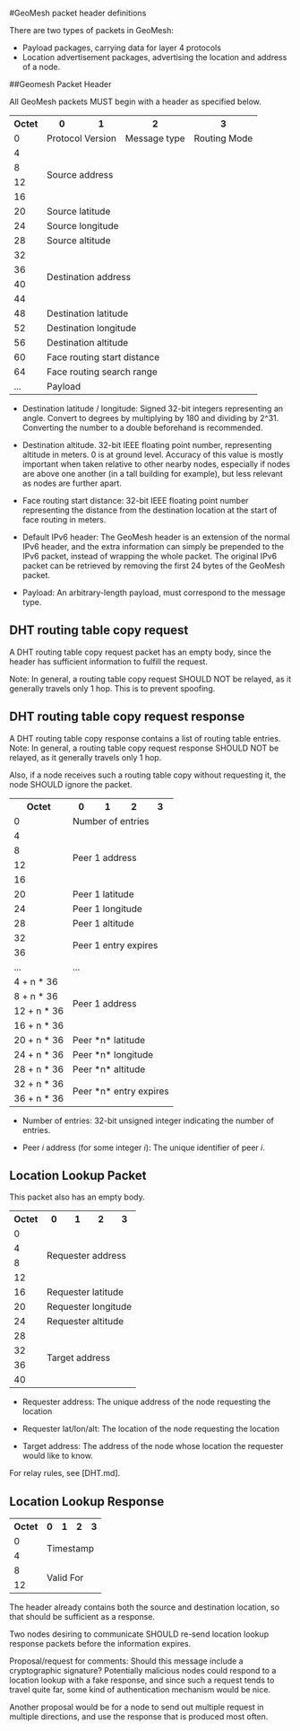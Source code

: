#GeoMesh packet header definitions

There are two types of packets in GeoMesh:

* Payload packages, carrying data for layer 4 protocols
* Location advertisement packages, advertising the location and address of a node.

##Geomesh Packet Header

All GeoMesh packets MUST begin with a header as specified below.

<table>
<tr>
<th>Octet</th>
<th>0</th>
<th>1</th>
<th>2</th>
<th>3</th>
</tr>
<tr>
<td>0</td>
<td colspan="2">Protocol Version</td>
<td>Message type</td>
<td>Routing Mode</td>
</tr>
<tr><td>4</td><td colspan="4" rowspan="4">Source address</td></tr>
<tr><td>8</td></tr>
<tr><td>12</td></tr>
<tr><td>16</td></tr>
<tr><td>20</td><td colspan="4">Source latitude</td></tr>
<tr><td>24</td><td colspan="4">Source longitude</td></tr>
<tr><td>28</td><td colspan="4">Source altitude</td></tr>
<tr><td>32</td><td colspan="4" rowspan="4">Destination address</td></tr>
<tr><td>36</td></tr>
<tr><td>40</td></tr>
<tr><td>44</td></tr>
<tr><td>48</td><td colspan="4">Destination latitude</td></tr>
<tr><td>52</td><td colspan="4">Destination longitude</td></tr>
<tr><td>56</td><td colspan="4">Destination altitude</td></tr>
<tr><td>60</td><td colspan="4">Face routing start distance</td></tr>
<tr><td>64</td><td colspan="4">Face routing search range</td></tr>
<tr><td>...</td><td colspan="4">Payload</td></tr>
</table>

* Destination latitude / longitude: Signed 32-bit integers representing an angle. Convert to degrees by multiplying by
180 and dividing by 2^31. Converting the number to a double beforehand is recommended.

* Destination altitude. 32-bit IEEE floating point number, representing altitude in meters. 0 is at ground level.
Accuracy of this value is mostly important when taken relative to other nearby nodes, especially if nodes are above one
another (in a tall building for example), but less relevant as nodes are further apart.

* Face routing start distance: 32-bit IEEE floating point number representing the distance from the destination location
at the start of face routing in meters.

* Default IPv6 header: The GeoMesh header is an extension of the normal IPv6 header, and the extra information can simply be
prepended to the IPv6 packet, instead of wrapping the whole packet. The original IPv6 packet can be retrieved by removing
the first 24 bytes of the GeoMesh packet.

* Payload: An arbitrary-length payload, must correspond to the message type.

## DHT routing table copy request

A DHT routing table copy request packet has an empty body, since the header has sufficient information to fulfill
the request.

Note: In general, a routing table copy request SHOULD NOT be relayed, as it generally travels only 1 hop.
This is to prevent spoofing.

## DHT routing table copy request response

A DHT routing table copy response contains a list of routing table entries.
Note: In general, a routing table copy request response SHOULD NOT be relayed, as it generally travels only 1 hop.

Also, if a node receives such a routing table copy without requesting it, the node SHOULD ignore the packet.

<table>
<tr><th>Octet</th><th>0</th><th>1</th><th>2</th><th>3</th></tr>
<tr><td>0</td><td colspan="4">Number of entries</td></tr>
<tr><td>4</td><td colspan="4" rowspan="4">Peer 1 address</td></tr>
<tr><td>8</td></tr>
<tr><td>12</td></tr>
<tr><td>16</td></tr>
<tr><td>20</td><td colspan="4">Peer 1 latitude</td></tr>
<tr><td>24</td><td colspan="4">Peer 1 longitude</td></tr>
<tr><td>28</td><td colspan="4">Peer 1 altitude</td></tr>
<tr><td>32</td><td colspan="4" rowspan="2">Peer 1 entry expires</td></tr>
<tr><td>36</td></tr>
<tr><td>...</td><td colspan="4">...</td></tr>
<tr><td>4 + n * 36</td><td colspan="4" rowspan="4">Peer 1 address</td></tr>
<tr><td>8 + n * 36</td></tr>
<tr><td>12 + n * 36</td></tr>
<tr><td>16 + n * 36</td></tr>
<tr><td>20 + n * 36</td><td colspan="4">Peer *n* latitude</td></tr>
<tr><td>24 + n * 36</td><td colspan="4">Peer *n* longitude</td></tr>
<tr><td>28 + n * 36</td><td colspan="4">Peer *n* altitude</td></tr>
<tr><td>32 + n * 36</td><td colspan="4" rowspan="2">Peer *n* entry expires</td></tr>
<tr><td>36 + n * 36</td></tr>
</table>

* Number of entries: 32-bit unsigned integer indicating the number of entries.

* Peer *i* address (for some integer *i*): The unique identifier of peer *i*.

## Location Lookup Packet

This packet also has an empty body.

<table>
<tr><th>Octet</th><th>0</th><th>1</th><th>2</th><th>3</th></tr>
<tr><td>0</td><td colspan="4" rowspan="4">Requester address</td></tr>
<tr><td>4</td></tr>
<tr><td>8</td></tr>
<tr><td>12</td></tr>
<tr><td>16</td><td colspan="4">Requester latitude</td></tr>
<tr><td>20</td><td colspan="4">Requester longitude</td></tr>
<tr><td>24</td><td colspan="4">Requester altitude</td></tr>
<tr><td>28</td><td colspan="4" rowspan="4">Target address</td></tr>
<tr><td>32</td></tr>
<tr><td>36</td></tr>
<tr><td>40</td></tr>
</table>

* Requester address: The unique address of the node requesting the location

* Requester lat/lon/alt: The location of the node requesting the location

* Target address: The address of the node whose location the requester would like to know.

For relay rules, see [DHT.md].

## Location Lookup Response

<table>
<tr><th>Octet</th><th>0</th><th>1</th><th>2</th><th>3</th></tr>
<tr><td>0</td><td colspan="4" rowspan="2">Timestamp</td></tr>
<tr><td>4</td></tr>
<tr><td>8</td><td colspan="4" rowspan="2">Valid For</td></tr>
<tr><td>12</td></tr>
</table>

The header already contains both the source and destination location, so that should be sufficient as a
response.

Two nodes desiring to communicate SHOULD re-send location lookup response packets before the information expires.

Proposal/request for comments: Should this message include a cryptographic signature?
Potentially malicious nodes could respond to a location lookup with a fake response, and since such a request
tends to travel quite far, some kind of authentication mechanism would be nice.

Another proposal would be for a node to send out multiple request in multiple directions, and use the response that is
produced most often.